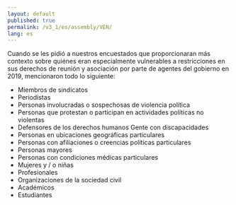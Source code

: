 ```yaml
---
layout: default
published: true
permalink: /v3_1/es/assembly/VEN/
lang: es
---
```


Cuando se les pidió a nuestros encuestados que proporcionaran más contexto sobre quiénes eran especialmente vulnerables a restricciones en sus derechos de reunión y asociación por parte de agentes del gobierno en 2019, mencionaron todo lo siguiente:
-	Miembros de sindicatos
-	Periodistas
-	Personas involucradas o sospechosas de violencia política
-	Personas que protestan o participan en actividades políticas no violentas
-	Defensores de los derechos humanos
Gente con discapacidades
-	Personas en ubicaciones geográficas particulares
-	Personas con afiliaciones o creencias políticas particulares
-	Personas mayores
-	Personas con condiciones médicas particulares
-	Mujeres y / o niñas
-	Profesionales
-	Organizaciones de la sociedad civil
-	Académicos
-	Estudiantes

